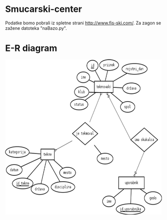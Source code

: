 # Smucarski-center
Podatke bomo pobrali iz spletne strani http://www.fis-ski.com/.
Za zagon se zažene datoteka "naBazo.py".

# E-R diagram

<p align="center">
<img src="ERdiagram.png" height="500px">
</p>

